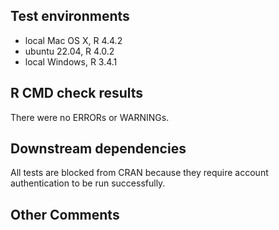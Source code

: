 ## Test environments
* local Mac OS X, R 4.4.2
* ubuntu 22.04, R 4.0.2
* local Windows, R 3.4.1

## R CMD check results
There were no ERRORs or WARNINGs. 

## Downstream dependencies
All tests are blocked 
from CRAN because they require account authentication 
to be run successfully. 

## Other Comments

